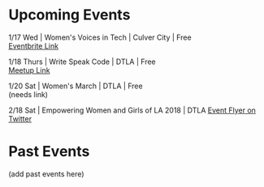# Upcoming Events
1/17 Wed | Women's Voices in Tech | Culver City | Free  
[Eventbrite Link](https://www.eventbrite.com/e/womens-voices-in-tech-happy-hour-with-special-guest-cassie-betts-tickets-41340952903)

1/18 Thurs | Write Speak Code | DTLA | Free  
[Meetup Link](https://www.meetup.com/Write-Speak-Code-Los-Angeles/events/246028489/)

1/20 Sat | Women's March | DTLA | Free  
(needs link)


2/18 Sat | Empowering Women and Girls of LA 2018 | DTLA
[Event Flyer on Twitter](https://twitter.com/pwnerchelsea/status/951142487690588160)

# Past Events
(add past events here)
